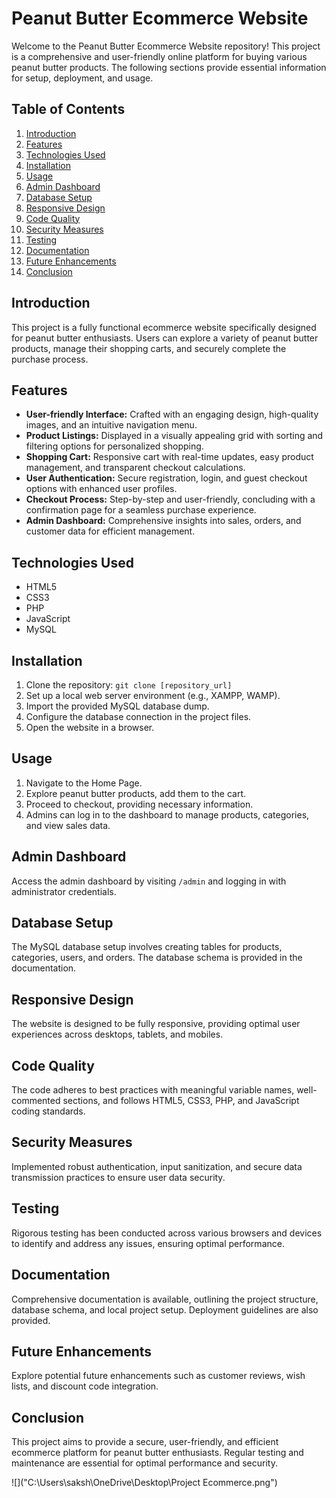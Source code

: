 # Peanut Butter Ecommerce Website

Welcome to the Peanut Butter Ecommerce Website repository! This project is a comprehensive and user-friendly online platform for buying various peanut butter products. The following sections provide essential information for setup, deployment, and usage.

## Table of Contents
1. [Introduction](#introduction)
2. [Features](#features)
3. [Technologies Used](#technologies-used)
4. [Installation](#installation)
5. [Usage](#usage)
6. [Admin Dashboard](#admin-dashboard)
7. [Database Setup](#database-setup)
8. [Responsive Design](#responsive-design)
9. [Code Quality](#code-quality)
10. [Security Measures](#security-measures)
11. [Testing](#testing)
12. [Documentation](#documentation)
13. [Future Enhancements](#future-enhancements)
14. [Conclusion](#conclusion)

## Introduction

This project is a fully functional ecommerce website specifically designed for peanut butter enthusiasts. Users can explore a variety of peanut butter products, manage their shopping carts, and securely complete the purchase process.

## Features

- **User-friendly Interface:** Crafted with an engaging design, high-quality images, and an intuitive navigation menu.
- **Product Listings:** Displayed in a visually appealing grid with sorting and filtering options for personalized shopping.
- **Shopping Cart:** Responsive cart with real-time updates, easy product management, and transparent checkout calculations.
- **User Authentication:** Secure registration, login, and guest checkout options with enhanced user profiles.
- **Checkout Process:** Step-by-step and user-friendly, concluding with a confirmation page for a seamless purchase experience.
- **Admin Dashboard:** Comprehensive insights into sales, orders, and customer data for efficient management.

## Technologies Used

- HTML5
- CSS3
- PHP
- JavaScript
- MySQL

## Installation

1. Clone the repository: `git clone [repository_url]`
2. Set up a local web server environment (e.g., XAMPP, WAMP).
3. Import the provided MySQL database dump.
4. Configure the database connection in the project files.
5. Open the website in a browser.

## Usage

1. Navigate to the Home Page.
2. Explore peanut butter products, add them to the cart.
3. Proceed to checkout, providing necessary information.
4. Admins can log in to the dashboard to manage products, categories, and view sales data.

## Admin Dashboard

Access the admin dashboard by visiting `/admin` and logging in with administrator credentials.

## Database Setup

The MySQL database setup involves creating tables for products, categories, users, and orders. The database schema is provided in the documentation.

## Responsive Design

The website is designed to be fully responsive, providing optimal user experiences across desktops, tablets, and mobiles.

## Code Quality

The code adheres to best practices with meaningful variable names, well-commented sections, and follows HTML5, CSS3, PHP, and JavaScript coding standards.

## Security Measures

Implemented robust authentication, input sanitization, and secure data transmission practices to ensure user data security.

## Testing

Rigorous testing has been conducted across various browsers and devices to identify and address any issues, ensuring optimal performance.

## Documentation

Comprehensive documentation is available, outlining the project structure, database schema, and local project setup. Deployment guidelines are also provided.

## Future Enhancements

Explore potential future enhancements such as customer reviews, wish lists, and discount code integration.

## Conclusion

This project aims to provide a secure, user-friendly, and efficient ecommerce platform for peanut butter enthusiasts. Regular testing and maintenance are essential for optimal performance and security.


![]("C:\Users\saksh\OneDrive\Desktop\Project Ecommerce.png")


